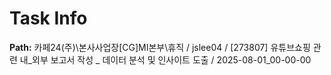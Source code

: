 # Task Info

**Path:** 카페24(주)\본사사업장\[CG]MI본부\휴직 / jslee04 / [273807] 유튜브쇼핑 관련 내_외부 보고서 작성 _ 데이터 분석 및 인사이트 도출 / 2025-08-01_00-00-00

